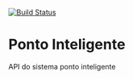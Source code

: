[![Build Status](https://travis-ci.org/Jahssa/ponto-intelig-api.svg?branch=main)](https://travis-ci.org/Jahssa/ponto-intelig-api)

# Ponto Inteligente
API do sistema ponto inteligente
